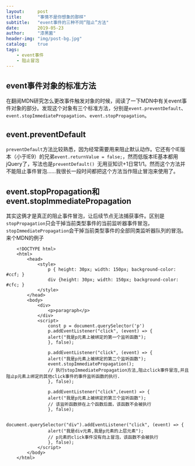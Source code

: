 ```yaml
---
layout:     post
title:      "事情不是你想象的那样"
subtitle:   "event事件的三种不同“阻止”方法"
date:       2019-05-23
author:     "漆黑菌"
header-img: "img/post-bg.jpg"
catalog:    true
tags:
    - event事件
    - 阻止冒泡
---
```


## event事件对象的标准方法
在翻阅MDN研究怎么更改事件触发对象的时候，阅读了一下MDN中有关event事件对象的部分。发现这个对象有三个标准方法，分别是`event.preventDefault`、`event.stopImmediatePropagation`、`event.stopPropagation`。

## event.preventDefault
`preventDefault`方法比较熟悉，因为经常需要用来阻止默认动作。它还有个IE版本（小于IE9）的兄弟`event.returnValue = false;`，然而低版本IE基本都用jQuery了，写法也是`preventDefault() `无用豆知识+1日常1/1。然而这个方法并不能阻止事件冒泡……我很长一段时间都把这个方法当作阻止冒泡来使用了。

## event.stopPropagation和event.stopImmediatePropagation
其实这俩才是真正的阻止事件冒泡，让后续节点无法捕获事件。区别是`stopPropagation`只会干掉当前类型事件的当前监听器事件冒泡，`stopImmediatePropagation`会干掉当前类型事件的全部同类监听器队列的冒泡。来个MDN的例子

```
    <!DOCTYPE html>
    <html>
        <head>
            <style>
                p { height: 30px; width: 150px; background-color: #ccf; }
                div {height: 30px; width: 150px; background-color: #cfc; }
            </style>
        </head>
        <body>
            <div>
                <p>paragraph</p>
            </div>
            <script>
                const p = document.querySelector('p')
                p.addEventListener("click", (event) => {
                alert("我是p元素上被绑定的第一个监听函数");
                }, false);

                p.addEventListener("click", (event) => {
                alert("我是p元素上被绑定的第二个监听函数");
                event.stopImmediatePropagation();
                // 执行stopImmediatePropagation方法,阻止click事件冒泡,并且阻止p元素上绑定的其他click事件的事件监听函数的执行.
                }, false);

                p.addEventListener("click",(event) => {
                alert("我是p元素上被绑定的第三个监听函数");
                // 该监听函数排在上个函数后面，该函数不会被执行
                }, false);

                document.querySelector("div").addEventListener("click", (event) => {
                alert("我是div元素,我是p元素的上层元素");
                // p元素的click事件没有向上冒泡，该函数不会被执行
                }, false);
            </script>
        </body>
    </html>
```
